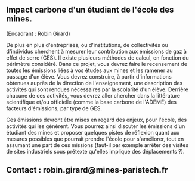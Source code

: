 ## Impact carbone d'un étudiant de l'école des mines.

(Encadrant : Robin Girard)

De plus en plus d'entreprises, ou d'institutions, de collectivités ou
d'individus cherchent à mesurer leur contribution aux émissions de gaz à
effet de serre (GES). Il existe plusieurs méthodes de calcul, en
fonction du périmètre considéré. Dans ce projet, vous devrez faire le
recensement de toutes les émissions liées à vos études aux mines et les
ramener au passage d'un élève. Vous devrez construire, à partir
d'informations obtenues auprès de la direction de l'enseignement, une
description des activités qui sont rendues nécessaires par la scolarité
d'un élève. Derrière chacune de ces activités, vous devrez aller
chercher dans la littérature scientifique et/ou officielle (comme la
base carbone de l'ADEME) des facteurs d'émissions, par type de GES.

Ces émissions devront être mises en regard des enjeux, pour l'école, des
activités qui les génèrent. Vous pourrez ainsi discuter les émissions
d'un étudiant des mines et proposer quelques pistes de réflexion quant
aux mesures possibles que pourrait prendre l'école pour s'améliorer,
tout en assumant une part de ces missions (faut-il par exemple arrêter
des visites de sites industriels sous prétexte qu'elles implique des
déplacements ?).

## Contact : robin.girard\@mines-paristech.fr
